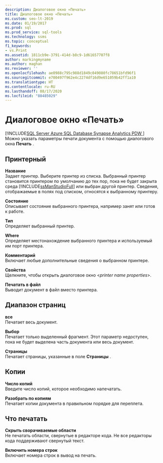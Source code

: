 ```yaml
---
description: Диалоговое окно «Печать»
title: Диалоговое окно «Печать»
ms.custom: seo-lt-2019
ms.date: 01/19/2017
ms.prod: sql
ms.prod_service: sql-tools
ms.technology: ssms
ms.topic: conceptual
f1_keywords:
- vs.Print
ms.assetid: 1811cb9e-3791-414d-b8c9-1d61657707f8
author: markingmyname
ms.author: maghan
ms.reviewer: ''
ms.openlocfilehash: ae0988c795c988d1849c049080fc78651bfd96f1
ms.sourcegitcommit: e700497f962e4c2274df16d9e651059b42ff1a10
ms.translationtype: HT
ms.contentlocale: ru-RU
ms.lasthandoff: 08/17/2020
ms.locfileid: "88485029"
---
```

# <a name="print-dialog-box"></a>Диалоговое окно «Печать»
[!INCLUDE[SQL Server Azure SQL Database Synapse Analytics PDW ](../../includes/applies-to-version/sql-asdb-asdbmi-asa-pdw.md)]
Можно указать параметры печати документа с помощью диалогового окна **Печать** .  
  
## <a name="printer"></a>Принтерный  
**Название**  
Задает принтер. Выберите принтер из списка. Выбранный принтер становится принтером по умолчанию до тех пор, пока не будет закрыта среда [!INCLUDE[ssManStudioFull](../../includes/ssmanstudiofull-md.md)] или выбран другой принтер. Сведения, отображаемые в полях под списком, относятся к выбранному принтеру.  
  
**Состояние**  
Описывает состояние выбранного принтера, например занят или готов к работе.  
  
**Тип**  
Определяет выбранный принтер.  
  
**Where**  
Определяет местонахождение выбранного принтера и используемый им порт принтера.  
  
**Комментарий**  
Включает любые дополнительные сведения о выбранном принтере.  
  
**Свойства**  
Щелкните, чтобы открыть диалоговое окно \<*printer name properties*>.  
  
**Печатать в файл**  
Выводит документ в файл вместо принтера.  
  
## <a name="page-range"></a>Диапазон страниц  
**все**  
Печатает весь документ.  
  
**Выбор**  
Печатает только выделенный фрагмент. Этот параметр недоступен, пока не будет выделена часть документа или весь документ.  
  
**Страницы**  
Печатает страницы, указанные в поле **Страницы** .  
  
## <a name="copies"></a>Копии  
**Число копий**  
Введите число копий, которое необходимо напечатать.  
  
**Разобрать по копиям**  
Печатает копии документа в правильном порядке для переплета.  
  
## <a name="print-what"></a>Что печатать  
**Скрыть сворачиваемые области**  
Не печатать области, свернутые в редакторе кода. Не все редакторы кода поддерживают свернутый текст.  
  
**Включить номера строк**  
Включает номера строк в вывод на печать.  
  
